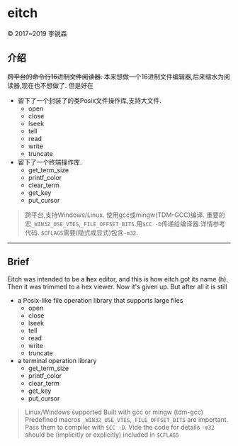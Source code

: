 # eitch
&copy; 2017~2019 李锐森

## 介绍

~~跨平台的命令行16进制文件阅读器.~~
本来想做一个16进制文件编辑器,后来缩水为阅读器,现在也不想做了.
但是好在
- 留下了一个封装了的类Posix文件操作库,支持大文件.
  - open
  - close
  - lseek
  - tell
  - read
  - write
  - truncate
- 留下了一个终端操作库.
  - get_term_size
  - printf_color
  - clear_term
  - get_key
  - put_cursor

> 跨平台,支持Windows/Linux.
> 使用gcc或mingw(TDM-GCC)编译.
> 重要的宏`_WIN32_USE_VTES`,`_FILE_OFFSET_BITS`.用`$CC -D`传递给编译器.详情参考代码.
> `$CFLAGS`需要(隐式或显式)包含`-m32`.

***

## Brief

Eitch was intended to be a **h**ex editor, and this is how eitch got its name \(h\). Then it was trimmed to a hex viewer. Now it's given up. But after all it is still
- a Posix-like file operation library that supports large files
  - open
  - close
  - lseek
  - tell
  - read
  - write
  - truncate
- a terminal operation library
  - get_term_size
  - printf_color
  - clear_term
  - get_key
  - put_cursor
 
> Linux/Windows supported
> Built with gcc or mingw (tdm-gcc)
> Predefined macros `_WIN32_USE_VTES`,`_FILE_OFFSET_BITS` are important. Pass them to compiler with `$CC -D`. Vide the code for details
> `-m32` should be (implicitly or explicitly) included in `$CFLAGS`
